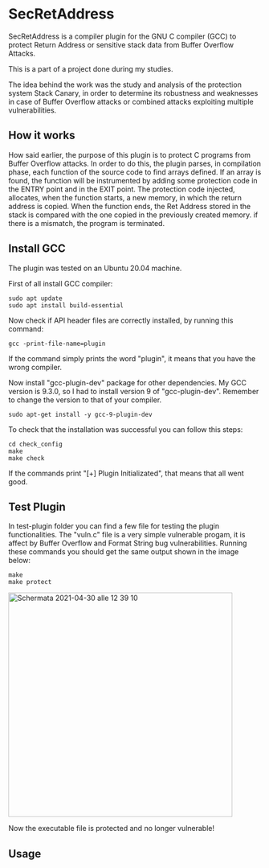 # SecRetAddress
SecRetAddress is a compiler plugin for the GNU C compiler (GCC) to protect Return Address or sensitive stack data from Buffer Overflow Attacks.

This is a part of a project done during my studies.

The idea behind the work was the study and analysis of the protection system Stack Canary, in order to determine its robustness and weaknesses in case of Buffer Overflow attacks or combined attacks exploiting multiple vulnerabilities.

## How it works

How said earlier, the purpose of this plugin is to protect C programs from Buffer Overflow attacks. In order to do this, the plugin parses, in compilation phase, each function of the source code to find arrays defined. If an array is found, the function will be instrumented by adding some protection code in the ENTRY point and in the EXIT point.
The protection code injected, allocates, when the function starts, a new memory, in which the return address is copied. When the function ends, the Ret Address stored in the stack is compared with the one copied in the previously created memory. if there is a mismatch, the program is terminated.


## Install GCC

The plugin was tested on an Ubuntu 20.04 machine.

First of all install GCC compiler:

``` 
sudo apt update
sudo apt install build-essential
```
Now check if API header files are correctly installed, by running this command:
```
gcc -print-file-name=plugin
```
If the command simply prints the word "plugin", it means that you have the wrong compiler.

Now install "gcc-plugin-dev" package for other dependencies.
My GCC version is 9.3.0, so I had to install version 9 of "gcc-plugin-dev".
Remember to change the version to that of your compiler.

```
sudo apt-get install -y gcc-9-plugin-dev
```

To check that the installation was successful you can follow this steps:
```
cd check_config
make
make check
```
If the commands print "[+] Plugin Initializated", that means that all went good. 

## Test Plugin

In test-plugin folder you can find a few file for testing the plugin functionalities. The "vuln.c" file is a very simple vulnerable progam, it is affect by Buffer Overflow and Format String bug vulnerabilities. 
Running these commands you should get the same output shown in the image below:
```
make
make protect
```
<img width="446" alt="Schermata 2021-04-30 alle 12 39 10" src="https://user-images.githubusercontent.com/82458106/116684276-1154ae80-a9b1-11eb-904f-0c70ea9eafb6.png">

Now the executable file is protected and no longer vulnerable!

## Usage




